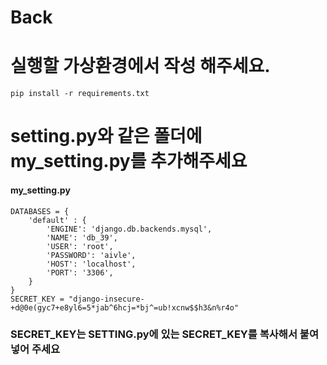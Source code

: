 # Back

# 실행할 가상환경에서 작성 해주세요.
```
pip install -r requirements.txt
```

# setting.py와 같은 폴더에 my_setting.py를 추가해주세요
#### my_setting.py
```
DATABASES = {
    'default' : {
        'ENGINE': 'django.db.backends.mysql',
        'NAME': 'db_39',
        'USER': 'root',
        'PASSWORD': 'aivle',
        'HOST': 'localhost',
        'PORT': '3306',
    }
}
SECRET_KEY = "django-insecure-+d@0e(gyc7+e8yl6=5*jab^6hcj=*bj^=ub!xcnw$$h3&n%r4o"
```
### SECRET_KEY는 SETTING.py에 있는 SECRET_KEY를 복사해서 붙여넣어 주세요
